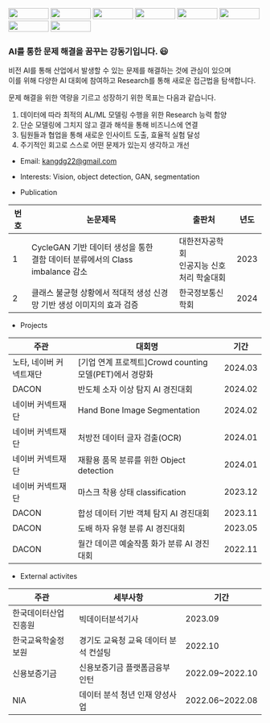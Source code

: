 <img src="https://img.shields.io/badge/Python-3776AB?style=flat-square&logo=Python&logoColor=white" width='80' height='22'/> <img src="https://img.shields.io/badge/Pytorch-EE4C2C?style=flat-square&logo=Pytorch&logoColor=white" width='80' height='22'/>   <img src="https://img.shields.io/badge/OpenCV-5C3EE8?style=flat-square&logo=OpenCV&logoColor=white" width='80' height='22'/>  <img src="https://img.shields.io/badge/Git-F05032?style=flat-square&logo=Git&logoColor=white" width='80' height='22'/>  <img src="https://img.shields.io/badge/MySQL-4479A1?style=flat-square&logo=MySQL&logoColor=white" width='80' height='22'/>  <img src="https://img.shields.io/badge/NumPy-013243?style=flat-square&logo=NumPy&logoColor=white" width='80' height='22'/>  <img src="https://img.shields.io/badge/pandas-150458?style=flat-square&logo=pandas&logoColor=white" width='80' height='22'/>  <img src="https://img.shields.io/badge/scikit-learn-F7931E?style=flat-square&logo=scikit-learn&logoColor=white" width='80' height='22'/>   

### AI를 통한 문제 해결을 꿈꾸는 강동기입니다. :smiley: 

비전 AI를 통해 산업에서 발생할 수 있는 문제를 해결하는 것에 관심이 있으며 <br>
이를 위해 다양한 AI 대회에 참여하고 Research를 통해 새로운 접근법을 탐색합니다.

문제 해결을 위한 역량을 기르고 성장하기 위한 목표는 다음과 같습니다.

  1. 데이터에 따라 최적의 AL/ML 모델링 수행을 위한 Research 능력 함양
  2. 단순 모델링에 그치지 않고 결과 해석을 통해 비즈니스에 연결
  3. 팀원들과 협업을 통해 새로운 인사이트 도출, 효율적 실험 달성
  4. 주기적인 회고로 스스로 어떤 문제가 있는지 생각하고 개선

* Email: kangdg22@gmail.com
* Interests: Vision, object detection, GAN, segmentation

* Publication

|번호|논문제목|출판처|년도|
|---|---|---|---|
|1|CycleGAN 기반 데이터 생성을 통한 <br> 결함 데이터 분류에서의 Class imbalance 감소|대한전자공학회 <br> 인공지능 신호처리 학술대회|2023|
|2|클래스 불균형 상황에서 적대적 생성 신경망 기반 생성 이미지의 효과 검증|한국정보통신학회|2024|

* Projects

|주관|대회명|기간|
|---|---|---|
|노타, 네이버 커넥트재단|[기업 연계 프로젝트]Crowd counting 모델(PET)에서 경량화|2024.03|
|DACON|반도체 소자 이상 탐지 AI 경진대회|2024.02|
|네이버 커넥트재단|Hand Bone Image Segmentation|2024.02|
|네이버 커넥트재단|처방전 데이터 글자 검출(OCR)|2024.01|
|네이버 커넥트재단|재활용 품목 분류를 위한 Object detection|2024.01|
|네이버 커넥트재단|마스크 착용 상태 classification|2023.12|
|DACON|합성 데이터 기반 객체 탐지 AI 경진대회|2023.11|
|DACON|도배 하자 유형 분류 AI 경진대회|2023.05|
|DACON|월간 데이콘 예술작품 화가 분류 AI 경진대회|2022.11|

* External activites
  
|주관|세부사항|기간|
|---|---|---|
|한국데이터산업진흥원|빅데이터분석기사|2023.09|
|한국교육학술정보원|경기도 교육청 교육 데이터 분석 컨설팅|2022.10|
|신용보증기금|신용보증기금 플랫폼금융부 인턴|2022.09~2022.10|
|NIA|데이터 분석 청년 인재 양성사업|2022.06~2022.08|
